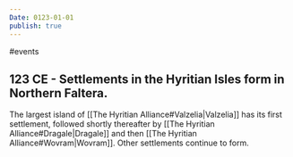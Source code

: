 ```yaml
---
Date: 0123-01-01
publish: true
---
```


#events

## 123 CE - Settlements in the Hyritian Isles form in Northern Faltera.

The largest island of [[The Hyritian Alliance#Valzelia|Valzelia]] has its first settlement, followed shortly thereafter by [[The Hyritian Alliance#Dragale|Dragale]] and then [[The Hyritian Alliance#Wovram|Wovram]]. Other settlements continue to form.
